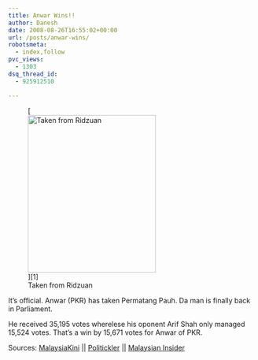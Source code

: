 ```yaml
---
title: Anwar Wins!!
author: Danesh
date: 2008-08-26T16:55:02+00:00
url: /posts/anwar-wins/
robotsmeta:
  - index,follow
pvc_views:
  - 1303
dsq_thread_id:
  - 925912510

---
```

<figure id="attachment_850" aria-describedby="caption-attachment-850" style="width: 260px" class="wp-caption alignnone">[<img loading="lazy" class="size-medium wp-image-850" title="anwar_ibrahim" src="/wp-content/uploads/2008/08/anwar_ibrahim.jpg" alt="Taken from Ridzuan" width="260" height="320" />][1]<figcaption id="caption-attachment-850" class="wp-caption-text">Taken from Ridzuan</figcaption></figure>

It&#8217;s official. Anwar (PKR) has taken Permatang Pauh. Da man is finally back in Parliament.

He received 35,195 votes wherelese his oponent Arif Shah only managed 15,524 votes. That&#8217;s a win by 15,671 votes for Anwar of PKR.

Sources: [MalaysiaKini][2] || [Politickler][3] || [Malaysian Insider][4]

 [1]: http://ridzuan1706.wordpress.com/
 [2]: http://www1.malaysiakini.com/news/88579
 [3]: http://politickler.com/
 [4]: http://m.themalaysianinsider.com